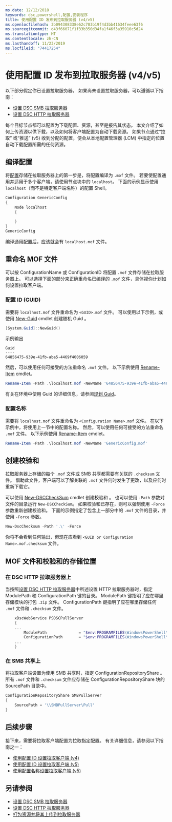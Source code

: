 ```yaml
---
ms.date: 12/12/2018
keywords: dsc,powershell,配置,安装程序
title: 使用配置 ID 发布到拉取服务器 (v4/v5)
ms.openlocfilehash: 3b094308338e62c783b19f4d3bb41634feee63f6
ms.sourcegitcommit: d43f66071f1f33b350d34fa1f46f3a35910c5d24
ms.translationtype: HT
ms.contentlocale: zh-CN
ms.lasthandoff: 11/23/2019
ms.locfileid: "74417254"
---
```

# <a name="publish-to-a-pull-server-using-configuration-ids-v4v5"></a>使用配置 ID 发布到拉取服务器 (v4/v5)

以下部分假定你已设置拉取服务器。 如果尚未设置拉取服务器，可以遵循以下指南：

- [设置 DSC SMB 拉取服务器](pullServerSmb.md)
- [设置 DSC HTTP 拉取服务器](pullServer.md)

每个目标节点都可以配置为下载配置、资源，甚至是报告其状态。 本文介绍了如何上传资源以供下载，以及如何将客户端配置为自动下载资源。 如果节点通过“拉取”  或“推送”  (v5) 收到分配的配置，便会从本地配置管理器 (LCM) 中指定的位置自动下载配置所需的任何资源。

## <a name="compile-configurations"></a>编译配置

将[配置](../configurations/configurations.md)存储在拉取服务器上的第一步是，将配置编译为 `.mof` 文件。 若要使配置通用并适用于多个客户端，请使用节点块中的 `localhost`。 下面的示例显示使用 `localhost`（而不是特定客户端名称）的配置 Shell。

```powershell
Configuration GenericConfig
{
    Node localhost
    {

    }
}
GenericConfig
```

编译通用配置后，应该就会有 `localhost.mof` 文件。

## <a name="renaming-the-mof-file"></a>重命名 MOF 文件

可以按 ConfigurationName  或 ConfigurationID  将配置 `.mof` 文件存储在拉取服务器上。 可以选择下面的部分来正确重命名已编译的 `.mof` 文件，具体视你计划如何设置拉取客户端。

### <a name="configuration-ids-guid"></a>配置 ID (GUID)

需要将 `localhost.mof` 文件重命名为 `<GUID>.mof` 文件。 可以使用以下示例，或使用 [New-Guid](/powershell/module/microsoft.powershell.utility/new-guid) cmdlet 创建随机 Guid  。

```powershell
[System.Guid]::NewGuid()
```

示例输出

```Output
Guid
----
64856475-939e-41fb-aba5-4469f4006059
```

然后，可以使用任何可接受的方法重命名 `.mof` 文件。 以下示例使用 [Rename-Item](/powershell/module/microsoft.powershell.management/rename-item) cmdlet。

```powershell
Rename-Item -Path .\localhost.mof -NewName '64856475-939e-41fb-aba5-4469f4006059.mof'
```

有关在环境中使用 Guid  的详细信息，请参阅[规划 Guid](/powershell/scripting/dsc/secureserver#guids)。

### <a name="configuration-names"></a>配置名称

需要将 `localhost.mof` 文件重命名为 `<Configuration Name>.mof` 文件。 在以下示例中，将使用上一节中的配置名称。 然后，可以使用任何可接受的方法重命名 `.mof` 文件。 以下示例使用 [Rename-Item](/powershell/module/microsoft.powershell.management/rename-item) cmdlet。

```powershell
Rename-Item -Path .\localhost.mof -NewName 'GenericConfig.mof'
```

## <a name="create-the-checksum"></a>创建校验和

拉取服务器上存储的每个 `.mof` 文件或 SMB 共享都需要有关联的 `.checksum` 文件。
借助此文件，客户端可以了解关联的 `.mof` 文件何时发生了更改，以及应何时重新下载它。

可以使用 [New-DSCCheckSum](/powershell/module/psdesiredstateconfiguration/new-dscchecksum) cmdlet 创建校验和  。 也可以使用 `-Path` 参数对文件的目录运行 `New-DSCCheckSum`。
如果校验和已存在，则可以强制使用 `-Force` 参数重新创建校验和。 下面的示例指定了包含上一部分中的 `.mof` 文件的目录，并使用 `-Force` 参数。

```powershell
New-DscChecksum -Path '.\' -Force
```

你将不会看到任何输出，但现在应看到 `<GUID or Configuration Name>.mof.checksum` 文件。

## <a name="where-to-store-mof-files-and-checksums"></a>MOF 文件和校验和的存储位置

### <a name="on-a-dsc-http-pull-server"></a>在 DSC HTTP 拉取服务器上

当按照[设置 DSC HTTP 拉取服务器](pullServer.md)中所述设置 HTTP 拉取服务器时，指定 ModulePath  和 ConfigurationPath  键的目录。 ModulePath  键指明了应在哪里存储模块的打包 `.zip` 文件。 ConfigurationPath  键指明了应在哪里存储任何 `.mof` 文件和 `.checksum` 文件。

```powershell
    xDscWebService PSDSCPullServer
    {
    ...
        ModulePath              = "$env:PROGRAMFILES\WindowsPowerShell\DscService\Modules"
        ConfigurationPath       = "$env:PROGRAMFILES\WindowsPowerShell\DscService\Configuration"
    ...
    }

```

### <a name="on-an-smb-share"></a>在 SMB 共享上

将拉取客户端设置为使用 SMB 共享时，指定 ConfigurationRepositoryShare  。
所有 `.mof` 文件和 `.checksum` 文件应存储在 ConfigurationRepositoryShare  块的 SourcePath  目录中。

```powershell
ConfigurationRepositoryShare SMBPullServer
{
    SourcePath = '\\SMBPullServer\Pull'
}
```

## <a name="next-steps"></a>后续步骤

接下来，需要将拉取客户端配置为拉取指定配置。 有关详细信息，请参阅以下指南之一：

- [使用配置 ID 设置拉取客户端 (v4)](pullClientConfigId4.md)
- [使用配置 ID 设置拉取客户端 (v5)](pullClientConfigId.md)
- [使用配置名称设置拉取客户端 (v5)](pullClientConfigNames.md)

## <a name="see-also"></a>另请参阅

- [设置 DSC SMB 拉取服务器](pullServerSmb.md)
- [设置 DSC HTTP 拉取服务器](pullServer.md)
- [打包资源并将其上传到拉取服务器](package-upload-resources.md)
